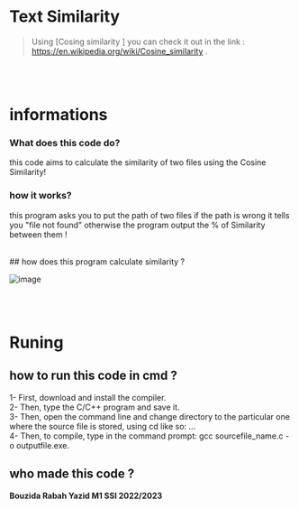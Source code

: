 # Text Similarity
> Using [Cosing similarity ] you can check it out in the link : https://en.wikipedia.org/wiki/Cosine_similarity .

<br>
<br>

# informations 
### What does this code do? 
this code aims to calculate the similarity of two files using the Cosine Similarity!



### how it works?
this program asks you to put the path of two files if the path is wrong it tells you "file not found" otherwise the program output the % of Similarity between them !

<br>
## how does this program calculate similarity ?

![image](https://user-images.githubusercontent.com/75635578/198825914-a2fdbb6f-25d6-4785-b38f-3d80d0eb39a2.png)

<br>
<br>

# Runing 

## how to run this code in cmd  ? 

1- First, download and install the compiler.<br>
2- Then, type the C/C++ program and save it.<br>
3- Then, open the command line and change directory to the particular one where the source file is stored, using cd like so: ... <br>
4- Then, to compile, type in the command prompt: gcc sourcefile_name.c -o outputfile.exe.<br>

## who made this code ? 
**Bouzida Rabah Yazid M1 SSI 2022/2023**
